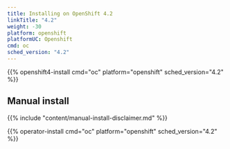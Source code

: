 ```yaml
---
title: Installing on OpenShift 4.2
linkTitle: "4.2"
weight: -30
platform: openshift
platformUC: Openshift
cmd: oc
sched_version: "4.2"
---
```


{{% openshift4-install cmd="oc" platform="openshift" sched_version="4.2" %}}


## Manual install

{{% include "content/manual-install-disclaimer.md" %}}

{{% operator-install cmd="oc" platform="openshift" sched_version="4.2" %}}
